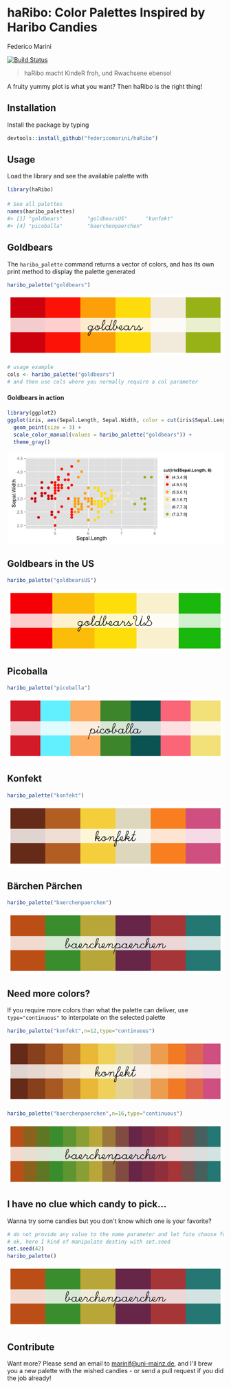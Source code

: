 # haRibo: Color Palettes Inspired by Haribo Candies
Federico Marini  
<!-- README.md is generated from README.Rmd. Please edit that file -->



[![Build Status](https://travis-ci.org/federicomarini/haRibo.png)](https://travis-ci.org/federicomarini/haRibo)  

> haRibo macht KindeR froh, und Rwachsene ebenso!

A fruity yummy plot is what you want? Then haRibo is the right thing!

## Installation

Install the package by typing

```R
devtools::install_github("federicomarini/haRibo")
```

## Usage

Load the library and see the available palette with


```r
library(haRibo)

# See all palettes
names(haribo_palettes)
#> [1] "goldbears"        "goldbearsUS"      "konfekt"         
#> [4] "picoballa"        "baerchenpaerchen"
```

## Goldbears

The `haribo_palette` command returns a vector of colors, and has its own print method to display the palette generated


```r
haribo_palette("goldbears")
```

![](figure/goldbears-1.png) 

```r
# usage example
cols <- haribo_palette("goldbears")
# and then use cols where you normally require a col parameter 
```

#### Goldbears in action


```r
library(ggplot2)
ggplot(iris, aes(Sepal.Length, Sepal.Width, color = cut(iris$Sepal.Length,6))) + 
  geom_point(size = 3) + 
  scale_color_manual(values = haribo_palette("goldbears")) + 
  theme_gray()
```

![](figure/grandbudapest-1.png) 

## Goldbears in the US


```r
haribo_palette("goldbearsUS")
```

![](figure/goldbearsUS-1.png) 


## Picoballa


```r
haribo_palette("picoballa")
```

![](figure/picoballa-1.png) 

## Konfekt


```r
haribo_palette("konfekt")
```

![](figure/konfekt-1.png) 

## Bärchen Pärchen


```r
haribo_palette("baerchenpaerchen")
```

![](figure/baerchenpaerchen-1.png) 

## Need more colors?

If you require more colors than what the palette can deliver, use `type="continuous"` to interpolate on the selected palette


```r
haribo_palette("konfekt",n=12,type="continuous")
```

![](figure/konfekt-cont-1.png) 


```r
haribo_palette("baerchenpaerchen",n=16,type="continuous")
```

![](figure/baerchenpaerchen-cont-1.png) 

## I have no clue which candy to pick...

Wanna try some candies but you don't know which one is your favorite? 


```r
# do not provide any value to the name parameter and let fate choose for you!
# ok, here I kind of manipulate destiny with set.seed
set.seed(42)
haribo_palette()
```

![](figure/random-1.png) 

## Contribute

Want more? Please send an email to marinif@uni-mainz.de, and I'll brew you a new palette with the wished candies - or send a pull request if you did the job already!

